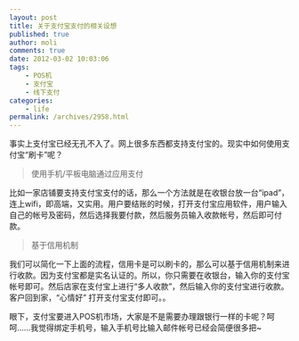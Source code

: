 ```yaml
---
layout: post
title: 关于支付宝支付的相关设想
published: true
author: moli
comments: true
date: 2012-03-02 10:03:06
tags:
    - POS机
    - 支付宝
    - 线下支付
categories:
    - life
permalink: /archives/2958.html
---
```

事实上支付宝已经无孔不入了。网上很多东西都支持支付宝的。现实中如何使用支付宝“刷卡”呢？

> 使用手机/平板电脑通过应用支付

比如一家店铺要支持支付宝支付的话，那么一个方法就是在收银台放一台“ipad”，连上wifi，即高端，又实用。用户要结账的时候，打开支付宝应用软件，用户输入自己的帐号及密码，然后选择我要付款，然后服务员输入收款帐号，然后即可付款。

> 基于信用机制

我们可以简化一下上面的流程，信用卡是可以刷卡的，那么可以基于信用机制来进行收款。因为支付宝都是实名认证的。所以，你只需要在收银台，输入你的支付宝帐号即可。然后店家在支付宝上进行“多人收款”，然后输入你的支付宝进行收款。客户回到家，“心情好” 打开支付宝支付即可。。

眼下，支付宝要进入POS机市场，大家是不是需要办理跟银行一样的卡呢？呵呵……我觉得绑定手机号，输入手机号比输入邮件帐号已经会简便很多把~